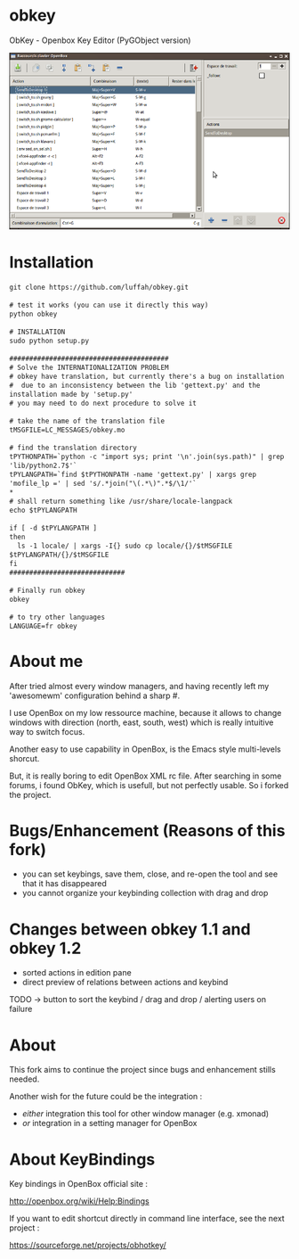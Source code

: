 # obkey
ObKey - Openbox Key Editor (PyGObject version)

![ObKey](wiki/screenshot_obkey.png)

# Installation

```shell
git clone https://github.com/luffah/obkey.git

# test it works (you can use it directly this way)
python obkey

# INSTALLATION
sudo python setup.py

########################################
# Solve the INTERNATIONALIZATION PROBLEM
# obkey have translation, but currently there's a bug on installation
#  due to an inconsistency between the lib 'gettext.py' and the installation made by 'setup.py'
# you may need to do next procedure to solve it

# take the name of the translation file
tMSGFILE=LC_MESSAGES/obkey.mo

# find the translation directory
tPYTHONPATH=`python -c "import sys; print '\n'.join(sys.path)" | grep 'lib/python2.7$'`
tPYLANGPATH=`find $tPYTHONPATH -name 'gettext.py' | xargs grep 'mofile_lp =' | sed 's/.*join("\(.*\)".*$/\1/'`
*
# shall return something like /usr/share/locale-langpack
echo $tPYLANGPATH

if [ -d $tPYLANGPATH ]
then
  ls -1 locale/ | xargs -I{} sudo cp locale/{}/$tMSGFILE $tPYLANGPATH/{}/$tMSGFILE
fi
#############################

# Finally run obkey
obkey

# to try other languages
LANGUAGE=fr obkey

```
# About me
After tried almost every window managers,
and having recently left my 'awesomewm' configuration behind a sharp #.

I use OpenBox on my low ressource machine, because it allows to change
windows with direction (north, east, south, west) which is really intuitive way to switch focus.

Another easy to use capability in OpenBox, is the Emacs style multi-levels shorcut.

But, it is really boring to edit OpenBox XML rc file.
After searching in some forums, i found ObKey, which is usefull, but not perfectly usable.
So i forked the project.

# Bugs/Enhancement (Reasons of this fork)
- you can set keybings, save them, close, and re-open the tool and see that it has disappeared
- you cannot organize your keybinding collection with drag and drop

# Changes between obkey 1.1 and obkey 1.2 
- sorted actions in edition pane
- direct preview of relations between actions and keybind

TODO -> button to sort the keybind / drag and drop / alerting users on failure


# About

This fork aims to continue the project since bugs and enhancement stills needed.

Another wish for the future could be the integration :
 - _either_ integration this tool for other window manager (e.g. xmonad)
 - _or_ integration in a setting manager for OpenBox

# About KeyBindings
Key bindings in OpenBox official site :

http://openbox.org/wiki/Help:Bindings

If you want to edit shortcut directly in  command line interface,
see the next project :

https://sourceforge.net/projects/obhotkey/
